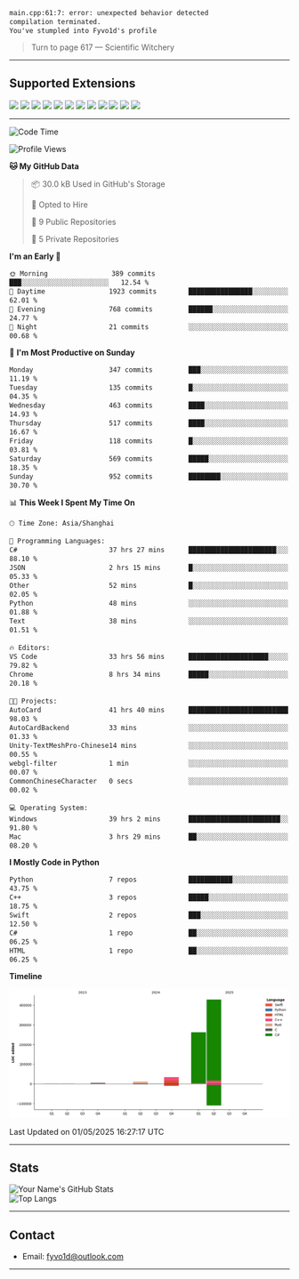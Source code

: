 ```
main.cpp:61:7: error: unexpected behavior detected
compilation terminated.
You've stumpled into Fyvo1d's profile
```

> Turn to page 617 — Scientific Witchery

---

## Supported Extensions

<p align="left">
  <img src="https://cdn.jsdelivr.net/gh/devicons/devicon/icons/cplusplus/cplusplus-original.svg" height="40" />
  <img src="https://cdn.jsdelivr.net/gh/devicons/devicon/icons/csharp/csharp-original.svg" height="40" />
  <img src="https://cdn.jsdelivr.net/gh/devicons/devicon/icons/python/python-original.svg" height="40" />
  <img src="https://cdn.jsdelivr.net/gh/devicons/devicon/icons/swift/swift-original.svg" height="40" />
  <img src="https://cdn.jsdelivr.net/gh/devicons/devicon/icons/git/git-original.svg" height="40" />
  <img src="https://cdn.jsdelivr.net/gh/devicons/devicon/icons/vscode/vscode-original.svg" height="40" />
  <img src="https://www.vulkan.org/user/themes/vulkan/images/logo/vulkan-logo.svg" height="40" />
  <img src="https://cdn.jsdelivr.net/gh/devicons/devicon/icons/opengl/opengl-original.svg" height="40" />
  <img src="https://cdn.jsdelivr.net/gh/devicons/devicon/icons/pytorch/pytorch-original.svg" height="40" />
  <img src="https://cdn.jsdelivr.net/gh/devicons/devicon/icons/unity/unity-original.svg" height="40" />
  <img src="https://cdn.jsdelivr.net/gh/devicons/devicon/icons/unrealengine/unrealengine-original.svg" height="40" />
  <img src="https://cdn.jsdelivr.net/gh/devicons/devicon/icons/cmake/cmake-original.svg" height="40" />
</p>


---

<!--START_SECTION:waka-->
![Code Time](http://img.shields.io/badge/Code%20Time-104%20hrs%2028%20mins-blue)

![Profile Views](http://img.shields.io/badge/Profile%20Views-3-blue)

**🐱 My GitHub Data** 

> 📦 30.0 kB Used in GitHub's Storage 
 > 
> 💼 Opted to Hire
 > 
> 📜 9 Public Repositories 
 > 
> 🔑 5 Private Repositories 
 > 
**I'm an Early 🐤** 

```text
🌞 Morning                389 commits         ███░░░░░░░░░░░░░░░░░░░░░░   12.54 % 
🌆 Daytime                1923 commits        ████████████████░░░░░░░░░   62.01 % 
🌃 Evening                768 commits         ██████░░░░░░░░░░░░░░░░░░░   24.77 % 
🌙 Night                  21 commits          ░░░░░░░░░░░░░░░░░░░░░░░░░   00.68 % 
```
📅 **I'm Most Productive on Sunday** 

```text
Monday                   347 commits         ███░░░░░░░░░░░░░░░░░░░░░░   11.19 % 
Tuesday                  135 commits         █░░░░░░░░░░░░░░░░░░░░░░░░   04.35 % 
Wednesday                463 commits         ████░░░░░░░░░░░░░░░░░░░░░   14.93 % 
Thursday                 517 commits         ████░░░░░░░░░░░░░░░░░░░░░   16.67 % 
Friday                   118 commits         █░░░░░░░░░░░░░░░░░░░░░░░░   03.81 % 
Saturday                 569 commits         █████░░░░░░░░░░░░░░░░░░░░   18.35 % 
Sunday                   952 commits         ████████░░░░░░░░░░░░░░░░░   30.70 % 
```


📊 **This Week I Spent My Time On** 

```text
🕑︎ Time Zone: Asia/Shanghai

💬 Programming Languages: 
C#                       37 hrs 27 mins      ██████████████████████░░░   88.10 % 
JSON                     2 hrs 15 mins       █░░░░░░░░░░░░░░░░░░░░░░░░   05.33 % 
Other                    52 mins             █░░░░░░░░░░░░░░░░░░░░░░░░   02.05 % 
Python                   48 mins             ░░░░░░░░░░░░░░░░░░░░░░░░░   01.88 % 
Text                     38 mins             ░░░░░░░░░░░░░░░░░░░░░░░░░   01.51 % 

🔥 Editors: 
VS Code                  33 hrs 56 mins      ████████████████████░░░░░   79.82 % 
Chrome                   8 hrs 34 mins       █████░░░░░░░░░░░░░░░░░░░░   20.18 % 

🐱‍💻 Projects: 
AutoCard                 41 hrs 40 mins      █████████████████████████   98.03 % 
AutoCardBackend          33 mins             ░░░░░░░░░░░░░░░░░░░░░░░░░   01.33 % 
Unity-TextMeshPro-Chinese14 mins             ░░░░░░░░░░░░░░░░░░░░░░░░░   00.55 % 
webgl-filter             1 min               ░░░░░░░░░░░░░░░░░░░░░░░░░   00.07 % 
CommonChineseCharacter   0 secs              ░░░░░░░░░░░░░░░░░░░░░░░░░   00.02 % 

💻 Operating System: 
Windows                  39 hrs 2 mins       ███████████████████████░░   91.80 % 
Mac                      3 hrs 29 mins       ██░░░░░░░░░░░░░░░░░░░░░░░   08.20 % 
```

**I Mostly Code in Python** 

```text
Python                   7 repos             ███████████░░░░░░░░░░░░░░   43.75 % 
C++                      3 repos             █████░░░░░░░░░░░░░░░░░░░░   18.75 % 
Swift                    2 repos             ███░░░░░░░░░░░░░░░░░░░░░░   12.50 % 
C#                       1 repo              ██░░░░░░░░░░░░░░░░░░░░░░░   06.25 % 
HTML                     1 repo              ██░░░░░░░░░░░░░░░░░░░░░░░   06.25 % 
```



**Timeline**

![Lines of Code chart](https://raw.githubusercontent.com/FyVoid/FyVoid/main/assets/bar_graph.png)


 Last Updated on 01/05/2025 16:27:17 UTC
<!--END_SECTION:waka-->

---

## Stats

![Your Name's GitHub Stats](https://github-readme-stats.vercel.app/api?username=fyvoid&show_icons=true&theme=tokyonight)  
![Top Langs](https://github-readme-stats.vercel.app/api/top-langs/?username=fyvoid&layout=compact&theme=tokyonight)

---

## Contact

- Email: [fyvo1d@outlook.com](fyvo1d@outlook.com)  

---
